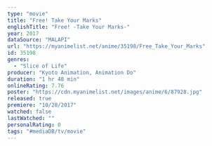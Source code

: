 ```yaml
---
type: "movie"
title: "Free! Take Your Marks"
englishTitle: "Free! -Take Your Marks-"
year: 2017
dataSource: "MALAPI"
url: "https://myanimelist.net/anime/35198/Free_Take_Your_Marks"
id: 35198
genres: 
  - "Slice of Life"
producer: "Kyoto Animation, Animation Do"
duration: "1 hr 48 min"
onlineRating: 7.76
poster: "https://cdn.myanimelist.net/images/anime/6/87928.jpg"
released: true
premiere: "10/28/2017"
watched: false
lastWatched: ""
personalRating: 0
tags: "#mediaDB/tv/movie"
---
```

